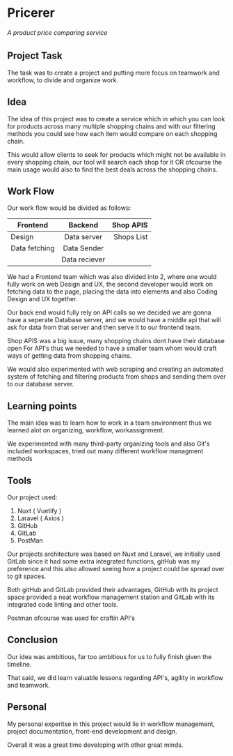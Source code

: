 # Pricerer
###### A product price comparing service 

## Project Task 
The task was to create a project and putting more focus on teamwork and workflow, 
to divide and organize work.

## Idea 
The idea of this project was to create a service which in which you can 
look for products across many multiple shopping chains and with our filtering methods
you could see how each item would compare on each shopping chain.

This would allow clients to seek for products which might not be available in every 
shopping chain, our tool will search each shop for it OR ofcourse the main usage would
also to find the best deals across the shopping chains. 

## Work Flow 
Our work flow would be divided as follows: 

| Frontend      | Backend            | Shop APIS  |
| ------------- |:------------------:| -----:|
| Design        | Data server        | Shops List |
| Data fetching | Data Sender        |       |
|               | Data reciever      |       |

We had a Frontend team which was also divided into 2, where
one would fully work on web Design and UX,
the second developer would work on fetching data to the page, 
placing the data into elements and also Coding Design and UX together.

Our back end would fully rely on API calls so we decided we are gonna have a seperate
Database server, and we would have a middle api that will ask for data from that server
and then serve it to our frontend team.

Shop APIS was a big issue, many shopping chains dont have their database 
open For API's thus we needed to have a smaller team whom would craft ways of 
getting data from shopping chains.

We would also experimented with web scraping and creating an automated system of 
fetching and filtering products from shops and sending them over to our database server.

## Learning points

The main idea was to learn how to work in a team environment thus we learned 
alot on organizing, workflow, workassignment.

We experimented with many third-party organizing tools and also Git's 
included workspaces, tried out many different workflow managment methods

## Tools

Our project used:

1. Nuxt ( Vuetify )
2. Laravel ( Axios )
3. GitHub
4. GitLab 
5. PostMan 

Our projects architecture was based on Nuxt and Laravel,
we initially used GitLab since it had some extra integrated functions,
gitHub was my preference and this also allowed seeing how a project could be
spread over to git spaces.

Both gitHub and GitLab provided their advantages, GitHub with its 
project space provided a neat workflow management station and GitLab with its
integrated code linting and other tools.

Postman ofcourse was used for craftin API's

## Conclusion

Our idea was ambitious, far too ambitious for us to 
fully finish given the timeline.

That said, we did learn valuable lessons regarding API's,
agility in workflow and teamwork.

## Personal

My personal experitse in this project would lie in workflow management,
project documentation, front-end development and design.

Overall it was a great time developing with other great minds.



